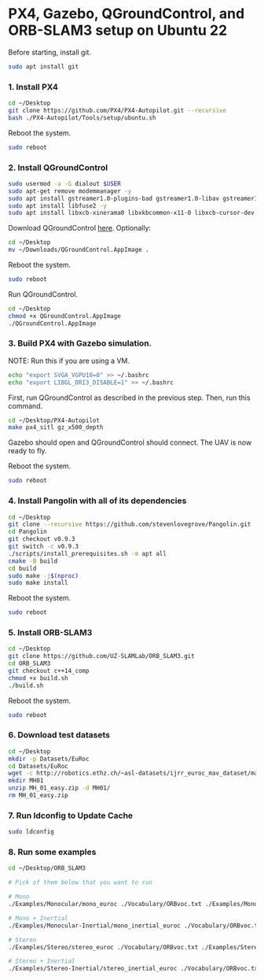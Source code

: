 # PX4, Gazebo, QGroundControl, and ORB-SLAM3 setup on Ubuntu 22

Before starting, install git.
```bash
sudo apt install git
```

### 1. Install PX4
```bash
cd ~/Desktop
git clone https://github.com/PX4/PX4-Autopilot.git --recursive
bash ./PX4-Autopilot/Tools/setup/ubuntu.sh
```
Reboot the system.
```bash
sudo reboot
```

### 2. Install QGroundControl
```bash
sudo usermod -a -G dialout $USER
sudo apt-get remove modemmanager -y
sudo apt install gstreamer1.0-plugins-bad gstreamer1.0-libav gstreamer1.0-gl -y
sudo apt install libfuse2 -y
sudo apt install libxcb-xinerama0 libxkbcommon-x11-0 libxcb-cursor-dev -y
```
Download QGroundControl [here](https://d176tv9ibo4jno.cloudfront.net/latest/QGroundControl.AppImage).
Optionally:
```bash
cd ~/Desktop
mv ~/Downloads/QGroundControl.AppImage .
```
Reboot the system.
```bash
sudo reboot
```
Run QGroundControl.
```bash
cd ~/Desktop
chmod +x QGroundControl.AppImage
./QGroundControl.AppImage
```

### 3. Build PX4 with Gazebo simulation.
NOTE: Run this if you are using a VM.
```bash
echo "export SVGA_VGPU10=0" >> ~/.bashrc
echo "export LIBGL_DRI3_DISABLE=1" >> ~/.bashrc
```
First, run QGroundControl as described in the previous step.
Then, run this command.
```bash
cd ~/Desktop/PX4-Autopilot
make px4_sitl gz_x500_depth
```
Gazebo should open and QGroundControl should connect. The UAV is now ready to fly.

Reboot the system.
```bash
sudo reboot
```

### 4. Install Pangolin with all of its dependencies
```bash
cd ~/Desktop
git clone --recursive https://github.com/stevenlovegrove/Pangolin.git
cd Pangolin
git checkout v0.9.3
git switch -c v0.9.3
./scripts/install_prerequisites.sh -m apt all
cmake -B build
cd build
sudo make -j$(nproc)
sudo make install
```

Reboot the system.
```bash
sudo reboot
```

### 5. Install ORB-SLAM3
```bash
cd ~/Desktop
git clone https://github.com/UZ-SLAMLab/ORB_SLAM3.git
cd ORB_SLAM3
git checkout c++14_comp
chmod +x build.sh
./build.sh
```

Reboot the system.
```bash
sudo reboot
```

### 6. Download test datasets
```bash
cd ~/Desktop
mkdir -p Datasets/EuRoc
cd Datasets/EuRoc
wget -c http://robotics.ethz.ch/~asl-datasets/ijrr_euroc_mav_dataset/machine_hall/MH_01_easy/MH_01_easy.zip
mkdir MH01
unzip MH_01_easy.zip -d MH01/
rm MH_01_easy.zip
```

### 7. Run ldconfig to Update Cache
```bash
sudo ldconfig
```

### 8. Run some examples
```bash
cd ~/Desktop/ORB_SLAM3

# Pick of them below that you want to run

# Mono
./Examples/Monocular/mono_euroc ./Vocabulary/ORBvoc.txt ./Examples/Monocular/EuRoC.yaml ~/Desktop/Datasets/EuRoc/MH01 ./Examples/Monocular/EuRoC_TimeStamps/MH01.txt dataset-MH01_mono

# Mono + Inertial
./Examples/Monocular-Inertial/mono_inertial_euroc ./Vocabulary/ORBvoc.txt ./Examples/Monocular-Inertial/EuRoC.yaml ~/Desktop/Datasets/EuRoc/MH01 ./Examples/Monocular-Inertial/EuRoC_TimeStamps/MH01.txt dataset-MH01_monoi

# Stereo
./Examples/Stereo/stereo_euroc ./Vocabulary/ORBvoc.txt ./Examples/Stereo/EuRoC.yaml ~/Desktop/Datasets/EuRoc/MH01 ./Examples/Stereo/EuRoC_TimeStamps/MH01.txt dataset-MH01_stereo

# Stereo + Inertial
./Examples/Stereo-Inertial/stereo_inertial_euroc ./Vocabulary/ORBvoc.txt ./Examples/Stereo-Inertial/EuRoC.yaml ~/Desktop/Datasets/EuRoc/MH01 ./Examples/Stereo-Inertial/EuRoC_TimeStamps/MH01.txt dataset-MH01_stereoi
```
